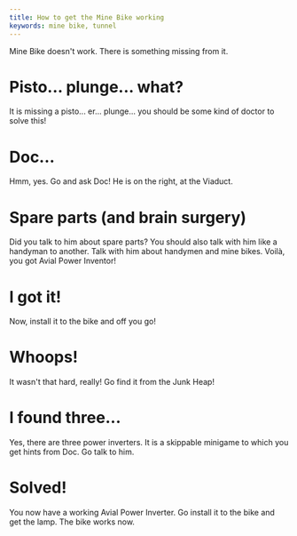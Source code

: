 ```yaml
---
title: How to get the Mine Bike working
keywords: mine bike, tunnel
---
```


Mine Bike doesn't work. There is something missing from it.

# Pisto... plunge... what?
It is missing a pisto... er... plunge... you should be some kind of doctor to solve this!

# Doc...
Hmm, yes. Go and ask Doc! He is on the right, at the Viaduct.

# Spare parts (and brain surgery)
Did you talk to him about spare parts? You should also talk with him like a handyman to another. Talk with him about handymen and mine bikes. Voilà, you got Avial Power Inventor!

# I got it!
Now, install it to the bike and off you go!

# Whoops!
It wasn't that hard, really! Go find it from the Junk Heap!

# I found three...
Yes, there are three power inverters. It is a skippable minigame to which you get hints from Doc. Go talk to him.

# Solved!
You now have a working Avial Power Inverter. Go install it to the bike and get the lamp. The bike works now.